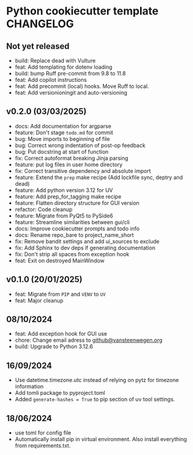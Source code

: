 # Python cookiecutter template CHANGELOG

## Not yet released

- build: Replace dead with Vulture
- feat: Add templating for dotenv loading
- build: bump Ruff pre-commit from 9.8 to 11.8
- feat: Add copilot instructions
- feat: Add precommit (local) hooks. Move Ruff to local.
- feat: Add versionioningit and auto-versioning
  
## v0.2.0 (03/03/2025)

- docs: Add documentation for argparse
- feature: Don't stage `todo.md` for commit
- bug: Move imports to beginning of file
- bug: Correct wrong indentation of post-op feedback
- bug: Put docstring at start of function
- fix: Correct autoformat breaking Jinja parsing
- feature: put log files in user home directory
- fix: Correct transitive dependency and absolute import
- feature: Extend the `prep` make recipe (Add lockfile sync, deptry and dead)
- feature: Add python version 3.12 for UV
- feature: Add prep_for_tagging make recipe
- feature: Flatten directory structure for GUI version
- refactor: Code cleanup
- feature: Migrate from PyQt5 to PySide6
- feature: Streamline similarities between gui/cli
- docs: Improve cookiecutter prompts and todo info
- docs: Rename repo_bare to project_name_short
- fix: Remove bandit settings and add ui_sources to exclude
- fix: Add Sphinx to dev deps if generating documentation
- fix: Don't strip all spaces from exception hook
- feat: Exit on destroyed MainWindow

## v0.1.0 (20/01/2025)

- feat: Migrate from `PIP` and `VENV` to  `UV`
- feat: Major cleanup

## 08/10/2024

- feat: Add exception hook for GUI use
- chore: Change email adress to <github@vansteenwegen.org>
- build: Upgrade to Python 3.12.6

## 16/09/2024

- Use datetime.timezone.utc instead of relying on pytz for timezone information
- Add tomli package to pyproject.toml
- Added `generate-hashes = True` to pip section of uv tool settings.

## 18/06/2024

- use toml for config file
- Automatically install pip in virtual environment. Also install everything from requirements.txt.
